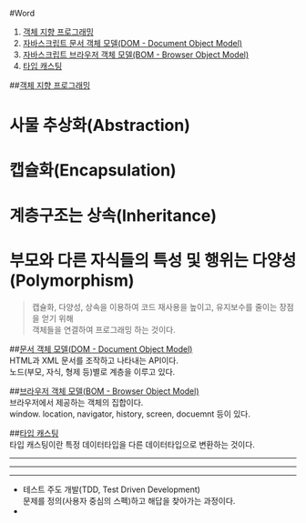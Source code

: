#Word

1. [객체 지향 프로그래밍](#OOP)
1. [자바스크립트 문서 객체 모델(DOM - Document Object Model)](#DOM)  
1. [자바스크립트 브라우저 객체 모델(BOM - Browser Object Model)](#BOM)  
1. [타입 캐스팅](#type-casting)

##<a href="#" name="OOP">객체 지향 프로그래밍</a>  
# 사물 추상화(Abstraction)  
# 캡슐화(Encapsulation)  
# 계층구조는 상속(Inheritance)  
# 부모와 다른 자식들의 특성 및 행위는 다양성(Polymorphism)  

> 캡슐화, 다양성, 상속을 이용하여 코드 재사용을 높이고, 유지보수를 줄이는 장점을 얻기 위해  
	객체들을 연결하여 프로그래밍 하는 것이다.  



##<a href="#" name="DOM">문서 객체 모델(DOM - Document Object Model)</a>  
HTML과 XML 문서를 조작하고 나타내는 API이다.  
노드(부모, 자식, 형제 등)별로 계층을 이루고 있다.  

##<a href="#" name="BOM">브라우저 객체 모델(BOM - Browser Object Model)</a>  
브라우저에서 제공하는 객체의 집합이다.  
window. location, navigator, history, screen, docuemnt 등이 있다.  

##<a href="#" name="type-casting">타입 캐스팅</a>  
타입 캐스팅이란 특정 데이터타입을 다른 데이터타입으로 변환하는 것이다.  

---
---
---

* 테스트 주도 개발(TDD, Test Driven Development)  
	문제를 정의(사용자 중심의 스펙)하고 해답을 찾아가는 과정이다.  
* 